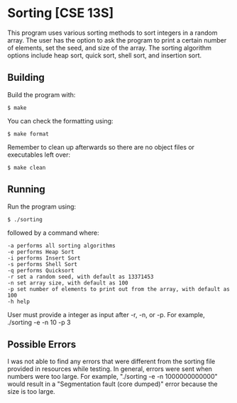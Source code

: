 # Sorting [CSE 13S]
This program uses various sorting methods to sort integers in a random array. 
The user has the option to ask the program to print a certain number of elements, 
set the seed, and size of the array. 
The sorting algorithm options include heap sort, quick sort, shell sort, and insertion sort.

## Building
Build the program with:
```
$ make
```
You can check the formatting using:
```
$ make format
```
Remember to clean up afterwards so there are no object files or executables left over:
```
$ make clean
```

## Running
Run the program using:
```
$ ./sorting
```
followed by a command where:
```
-a performs all sorting algorithms
-e performs Heap Sort
-i performs Insert Sort
-s performs Shell Sort
-q performs Quicksort
-r set a random seed, with default as 13371453
-n set array size, with default as 100
-p set number of elements to print out from the array, with default as 100
-h help
```
User must provide a integer as input after -r, -n, or -p.
For example, ./sorting -e -n 10 -p 3

## Possible Errors
I was not able to find any errors that were different from the sorting file provided in resources while testing.
In general, errors were sent when numbers were too large. For example, "./sorting -e -n 1000000000000" would 
result in a "Segmentation fault (core dumped)" error because the size is too large.
